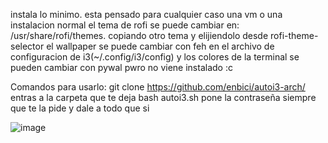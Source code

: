 instala lo minimo.
esta pensado para cualquier caso una vm o una instalacion normal 
el tema de rofi se puede cambiar en: /usr/share/rofi/themes. copiando otro tema y elijiendolo desde rofi-theme-selector
el wallpaper se puede cambiar con feh en el archivo de configuracion de  i3(~/.config/i3/config)
y los colores de la terminal se pueden cambiar con pywal pwro no viene instalado :c

Comandos para usarlo:
git clone https://github.com/enbici/autoi3-arch/
entras a la carpeta que te deja 
bash autoi3.sh
pone la contraseña siempre que te la pide y dale a todo que si 

![image](https://user-images.githubusercontent.com/96892387/229010105-ca8fee6b-c9c1-44cb-81f7-bb0958c8ad81.png)
